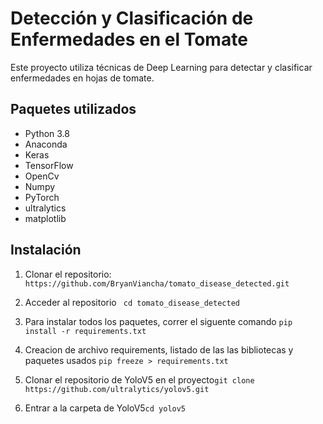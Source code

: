 # Detección y Clasificación de Enfermedades en el Tomate

Este proyecto utiliza técnicas de Deep Learning para detectar y clasificar enfermedades en hojas de tomate.

## Paquetes utilizados

- Python 3.8
- Anaconda
- Keras
- TensorFlow
- OpenCv
- Numpy
- PyTorch
- ultralytics
- matplotlib


## Instalación

1. Clonar el repositorio:
   ``` https://github.com/BryanViancha/tomato_disease_detected.git```
2. Acceder al repositorio ``` cd tomato_disease_detected```
3. Para instalar todos los paquetes, correr el siguente comando
   ```pip install -r requirements.txt```
4. Creacion de archivo requirements, listado de las las bibliotecas y paquetes usados
```pip freeze > requirements.txt```
5. Clonar el repositorio de YoloV5 en el proyecto```git clone https://github.com/ultralytics/yolov5.git```

6. Entrar a la carpeta de YoloV5```cd yolov5```



